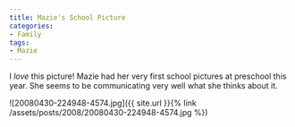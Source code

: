 ```yaml
---
title: Mazie's School Picture
categories:
- Family
tags:
- Mazie
---
```


I _love_ this picture! Mazie had her very first school pictures at preschool this year. She seems to be communicating very well what she thinks about it.

![20080430-224948-4574.jpg]({{ site.url }}{% link /assets/posts/2008/20080430-224948-4574.jpg %})



